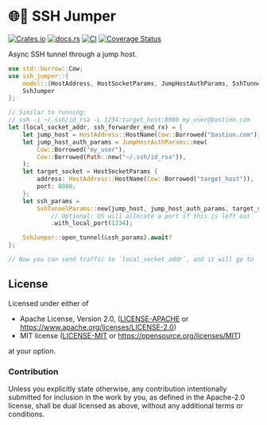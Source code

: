 # 🌐💨 SSH Jumper

[![Crates.io](https://img.shields.io/crates/v/ssh_jumper.svg)](https://crates.io/crates/ssh_jumper)
[![docs.rs](https://img.shields.io/docsrs/ssh_jumper)](https://docs.rs/ssh_jumper)
[![CI](https://github.com/azriel91/ssh_jumper/workflows/CI/badge.svg)](https://github.com/azriel91/ssh_jumper/actions/workflows/ci.yml)
[![Coverage Status](https://codecov.io/gh/azriel91/ssh_jumper/branch/main/graph/badge.svg)](https://codecov.io/gh/azriel91/ssh_jumper)

Async SSH tunnel through a jump host.

```rust
use std::borrow::Cow;
use ssh_jumper::{
    model::{HostAddress, HostSocketParams, JumpHostAuthParams, SshTunnelParams},
    SshJumper
};

// Similar to running:
// ssh -i ~/.ssh/id_rsa -L 1234:target_host:8080 my_user@bastion.com
let (local_socket_addr, ssh_forwarder_end_rx) = {
    let jump_host = HostAddress::HostName(Cow::Borrowed("bastion.com"));
    let jump_host_auth_params = JumpHostAuthParams::new(
        Cow::Borrowed("my_user"),
        Cow::Borrowed(Path::new("~/.ssh/id_rsa")),
    );
    let target_socket = HostSocketParams {
        address: HostAddress::HostName(Cow::Borrowed("target_host")),
        port: 8080,
    };
    let ssh_params =
        SshTunnelParams::new(jump_host, jump_host_auth_params, target_socket)
            // Optional: OS will allocate a port if this is left out
            .with_local_port(1234);

    SshJumper::open_tunnel(&ssh_params).await?
};

// Now you can send traffic to `local_socket_addr`, and it will go to `target_host`.
```

## License

Licensed under either of

* Apache License, Version 2.0, ([LICENSE-APACHE](LICENSE-APACHE) or https://www.apache.org/licenses/LICENSE-2.0)
* MIT license ([LICENSE-MIT](LICENSE-MIT) or https://opensource.org/licenses/MIT)

at your option.

### Contribution

Unless you explicitly state otherwise, any contribution intentionally submitted for inclusion in the work by you, as defined in the Apache-2.0 license, shall be dual licensed as above, without any additional terms or conditions.
